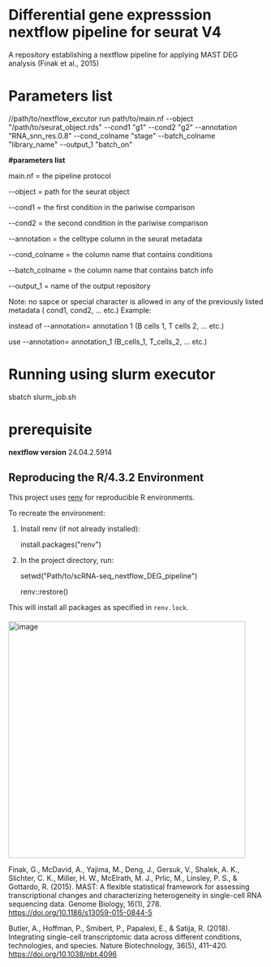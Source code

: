 # Differential gene expresssion nextflow pipeline for seurat V4
A repository establishing a nextflow pipeline for applying MAST DEG analysis (Finak et al., 2015) 


# Parameters list

//path/to/nextflow_excutor run path/to/main.nf  --object "/path/to/seurat_object.rds" --cond1 "g1" --cond2 "g2" --annotation "RNA_snn_res.0.8" --cond_colname "stage"  --batch_colname "library_name" --output_1 "batch_on"

**#parameters list**

main.nf = the pipeline protocol

--object = path for the seurat object

--cond1 = the first condition in the pariwise comparison

--cond2 = the second condition in the pariwise comparison

--annotation = the celltype column in the seurat metadata 

--cond_colname = the column name that contains conditions 

--batch_colname = the column name that contains batch info

--output_1 = name of the output repository 

Note: no sapce or special character is allowed in any of the previously listed metadata ( cond1, cond2, ... etc.)
Example: 

instead of --annotation= annotation 1 (B cells 1, T cells 2, ... etc.) 

use        --annotation= annotation_1 (B_cells_1, T_cells_2, ... etc.) 

# Running using slurm executor

sbatch slurm_job.sh 

# prerequisite 

**nextflow version** 24.04.2.5914

## Reproducing the R/4.3.2 Environment

This project uses [renv](https://rstudio.github.io/renv/) for reproducible R environments.

To recreate the environment:

1. Install renv (if not already installed):

   install.packages("renv")


2. In the project directory, run:
   
   setwd("Path/to/scRNA-seq_nextflow_DEG_pipeline")
   
   renv::restore()

This will install all packages as specified in `renv.lock`.

####



<img width="467" alt="image" src="https://github.com/user-attachments/assets/5d250dc7-2849-4340-a1fe-f0325891685b" />


Finak, G., McDavid, A., Yajima, M., Deng, J., Gersuk, V., Shalek, A. K., Slichter, C. K., Miller, H. W., McElrath, M. J., Prlic, M., Linsley, P. S., & Gottardo, R. (2015). MAST: A flexible statistical framework for assessing transcriptional changes and characterizing heterogeneity in single-cell RNA sequencing data. Genome Biology, 16(1), 278. https://doi.org/10.1186/s13059-015-0844-5

Butler, A., Hoffman, P., Smibert, P., Papalexi, E., & Satija, R. (2018). Integrating single-cell transcriptomic data across different conditions, technologies, and species. Nature Biotechnology, 36(5), 411–420. https://doi.org/10.1038/nbt.4096


